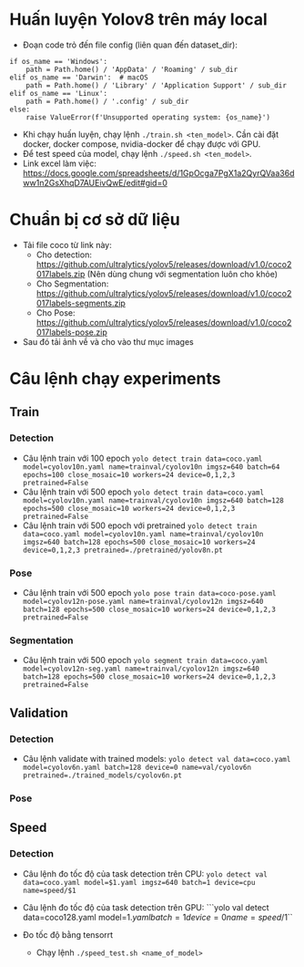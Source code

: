 <!---# Ultralytics YOLO 🚀, AGPL-3.0 license
# COCO 2017 dataset http://cocodataset.org by Microsoft
# Example usage: yolo train data=coco.yaml
# parent
# ├── ultralytics
# └── datasets
#     └── coco  ← downloads here (20.1 GB)-->
# Huấn luyện Yolov8 trên máy local

- Đoạn code trỏ đến file config (liên quan đến dataset_dir):
```
if os_name == 'Windows':
    path = Path.home() / 'AppData' / 'Roaming' / sub_dir
elif os_name == 'Darwin':  # macOS
    path = Path.home() / 'Library' / 'Application Support' / sub_dir
elif os_name == 'Linux':
    path = Path.home() / '.config' / sub_dir
else:
    raise ValueError(f'Unsupported operating system: {os_name}')
```
- Khi chạy huấn luyện, chạy lệnh ```./train.sh <ten_model>```. Cần cài đặt docker, docker compose, nvidia-docker để chạy được với GPU.
- Để test speed của model, chạy lệnh ```./speed.sh <ten_model>```.
- Link excel làm việc: https://docs.google.com/spreadsheets/d/1GpOcga7PgX1a2QyrQVaa36dww1n2GsXhqD7AUEivQwE/edit#gid=0

# Chuẩn bị cơ sở dữ liệu
- Tải file coco từ link này:
    - Cho detection: https://github.com/ultralytics/yolov5/releases/download/v1.0/coco2017labels.zip (Nên dùng chung với segmentation luôn cho khỏe)
    - Cho Segmentation: https://github.com/ultralytics/yolov5/releases/download/v1.0/coco2017labels-segments.zip
    - Cho Pose: https://github.com/ultralytics/yolov5/releases/download/v1.0/coco2017labels-pose.zip
- Sau đó tải ảnh về và cho vào thư mục images

# Câu lệnh chạy experiments
## Train
### Detection
- Câu lệnh train với 100 epoch
```yolo detect train data=coco.yaml model=cyolov10n.yaml name=trainval/cyolov10n imgsz=640 batch=64 epochs=100 close_mosaic=10 workers=24 device=0,1,2,3 pretrained=False```
- Câu lệnh train với 500 epoch
```yolo detect train data=coco.yaml model=cyolov10n.yaml name=trainval/cyolov10n imgsz=640 batch=128 epochs=500 close_mosaic=10 workers=24 device=0,1,2,3 pretrained=False```
- Câu lệnh train với 500 epoch với pretrained
```yolo detect train data=coco.yaml model=cyolov10n.yaml name=trainval/cyolov10n imgsz=640 batch=128 epochs=500 close_mosaic=10 workers=24 device=0,1,2,3 pretrained=./pretrained/yolov8n.pt```
### Pose
- Câu lệnh train với 500 epoch
```yolo pose train data=coco-pose.yaml model=cyolov12n-pose.yaml name=trainval/cyolov12n imgsz=640 batch=128 epochs=500 close_mosaic=10 workers=24 device=0,1,2,3 pretrained=False```
### Segmentation
- Câu lệnh train với 500 epoch
```yolo segment train data=coco.yaml model=cyolov12n-seg.yaml name=trainval/cyolov12n imgsz=640 batch=128 epochs=500 close_mosaic=10 workers=24 device=0,1,2,3 pretrained=False```

## Validation
### Detection
- Câu lệnh validate with trained models:
```yolo detect val data=coco.yaml model=cyolov6n.yaml batch=128 device=0 name=val/cyolov6n pretrained=./trained_models/cyolov6n.pt```
### Pose


## Speed
### Detection
- Câu lệnh đo tốc độ của task detection trên CPU:
```yolo detect val data=coco.yaml model=$1.yaml imgsz=640 batch=1 device=cpu name=speed/$1```
- Câu lệnh đo tốc độ của task detection trên GPU:
```yolo val detect data=coco128.yaml model=$1.yaml batch=1 device=0 name=speed/$1``

- Đo tốc độ bằng tensorrt
    - Chạy lệnh `./speed_test.sh <name_of_model>`

